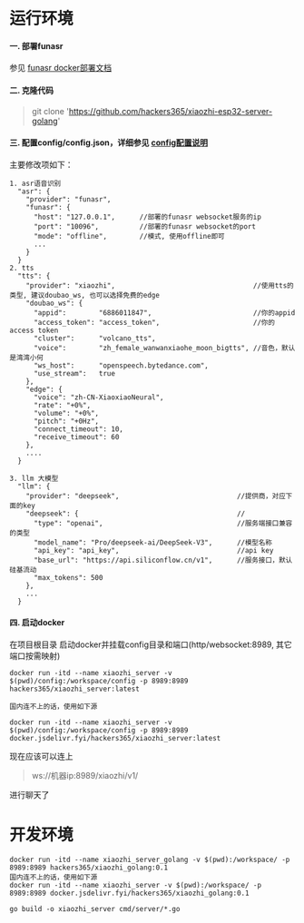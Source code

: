 
# 运行环境

#### 一. 部署funasr

参见 [funasr docker部署文档](https://github.com/modelscope/FunASR/blob/main/runtime/docs/SDK_advanced_guide_online_zh.md)

#### 二. 克隆代码
>git clone 'https://github.com/hackers365/xiaozhi-esp32-server-golang'

#### 三. 配置config/config.json，详细参见 [config配置说明](config.md)

主要修改项如下：
```
1. asr语音识别
  "asr": {
    "provider": "funasr",
    "funasr": {
      "host": "127.0.0.1",      //部署的funasr websocket服务的ip
      "port": "10096",          //部署的funasr websocket的port
      "mode": "offline",        //模式, 使用offline即可
      ...
    }
  }
2. tts
  "tts": {
    "provider": "xiaozhi",                                  //使用tts的类型, 建议doubao_ws, 也可以选择免费的edge
    "doubao_ws": {
      "appid":        "6886011847",                         //你的appid
      "access_token": "access_token",                       //你的access token
      "cluster":      "volcano_tts",
      "voice":        "zh_female_wanwanxiaohe_moon_bigtts", //音色，默认是湾湾小何
      "ws_host":      "openspeech.bytedance.com",
      "use_stream":   true
    },
    "edge": {
      "voice": "zh-CN-XiaoxiaoNeural",
      "rate": "+0%",
      "volume": "+0%",
      "pitch": "+0Hz",
      "connect_timeout": 10,
      "receive_timeout": 60
    },
    ....
  }

3. llm 大模型
  "llm": {
    "provider": "deepseek",                             //提供商，对应下面的key
    "deepseek": {                                       //
      "type": "openai",                                 //服务端接口兼容的类型
      "model_name": "Pro/deepseek-ai/DeepSeek-V3",      //模型名称
      "api_key": "api_key",                             //api key
      "base_url": "https://api.siliconflow.cn/v1",      //服务接口，默认硅基流动
      "max_tokens": 500
    },
    ...
  }

```

#### 四. 启动docker
在项目根目录 启动docker并挂载config目录和端口(http/websocket:8989, 其它端口按需映射)

```
docker run -itd --name xiaozhi_server -v $(pwd)/config:/workspace/config -p 8989:8989 hackers365/xiaozhi_server:latest

国内连不上的话，使用如下源

docker run -itd --name xiaozhi_server -v $(pwd)/config:/workspace/config -p 8989:8989 docker.jsdelivr.fyi/hackers365/xiaozhi_server:latest
```

现在应该可以连上 
>ws://机器ip:8989/xiaozhi/v1/ 

进行聊天了


# 开发环境
```
docker run -itd --name xiaozhi_server_golang -v $(pwd):/workspace/ -p 8989:8989 hackers365/xiaozhi_golang:0.1
国内连不上的话，使用如下源
docker run -itd --name xiaozhi_server -v $(pwd):/workspace/ -p 8989:8989 docker.jsdelivr.fyi/hackers365/xiaozhi_golang:0.1

go build -o xiaozhi_server cmd/server/*.go
```
